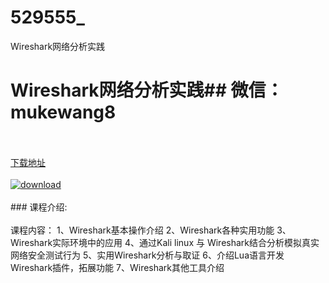 # 529555_
Wireshark网络分析实践
# Wireshark网络分析实践## 微信：mukewang8
<br/></br>[下载地址](http://www.36tz.cn/article/529555 "下载地址")
<br/></br>[![download](http://36tz.cn/muke_img/2019_12_1-24-300x194.png "下载地址")](http://www.36tz.cn/article/529555 "下载地址")
<br/></br>### 课程介绍:<br/></br>课程内容：
1、Wireshark基本操作介绍
2、Wireshark各种实用功能
3、Wireshark实际环境中的应用
4、通过Kali linux 与 Wireshark结合分析模拟真实网络安全测试行为
5、实用Wireshark分析与取证
6、介绍Lua语言开发Wireshark插件，拓展功能
7、Wireshark其他工具介绍


 
